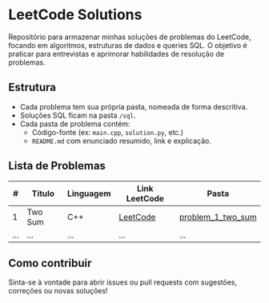 # LeetCode Solutions

Repositório para armazenar minhas soluções de problemas do LeetCode, focando em algoritmos, estruturas de dados e queries SQL. O objetivo é praticar para entrevistas e aprimorar habilidades de resolução de problemas.

## Estrutura

- Cada problema tem sua própria pasta, nomeada de forma descritiva.
- Soluções SQL ficam na pasta `/sql`.
- Cada pasta de problema contém:
  - Código-fonte (ex: `main.cpp`, `solution.py`, etc.)
  - `README.md` com enunciado resumido, link e explicação.

## Lista de Problemas

| #   | Título                | Linguagem | Link LeetCode | Pasta                   |
|-----|-----------------------|-----------|--------------|-------------------------|
| 1   | Two Sum               | C++       | [LeetCode](https://leetcode.com/problems/two-sum/) | [problem_1_two_sum](./problem_1_two_sum) |
| ... | ...                   | ...       | ...          | ...                     |

## Como contribuir

Sinta-se à vontade para abrir issues ou pull requests com sugestões, correções ou novas soluções!